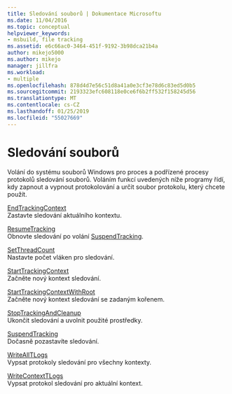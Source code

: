```yaml
---
title: Sledování souborů | Dokumentace Microsoftu
ms.date: 11/04/2016
ms.topic: conceptual
helpviewer_keywords:
- msbuild, file tracking
ms.assetid: e6c66ac0-3464-451f-9192-3b98dca21b4a
author: mikejo5000
ms.author: mikejo
manager: jillfra
ms.workload:
- multiple
ms.openlocfilehash: 878d4d7e56c51d8a41a0e3cf3e78d6c83ed5d0b5
ms.sourcegitcommit: 2193323efc608118e0ce6f6b2ff532f158245d56
ms.translationtype: MT
ms.contentlocale: cs-CZ
ms.lasthandoff: 01/25/2019
ms.locfileid: "55027669"
---
```

# <a name="file-tracking"></a>Sledování souborů
Volání do systému souborů Windows pro proces a podřízené procesy protokolů sledování souborů. Voláním funkcí uvedených níže programy řídí, kdy zapnout a vypnout protokolování a určit soubor protokolu, který chcete použít.  
  
 [EndTrackingContext](../msbuild/endtrackingcontext.md)  
 Zastavte sledování aktuálního kontextu.  
  
 [ResumeTracking](../msbuild/resumetracking.md)  
 Obnovte sledování po volání [SuspendTracking](../msbuild/suspendtracking.md).  
  
 [SetThreadCount](../msbuild/setthreadcount.md)  
 Nastavte počet vláken pro sledování.  
  
 [StartTrackingContext](../msbuild/starttrackingcontext.md)  
 Začněte nový kontext sledování.  
  
 [StartTrackingContextWithRoot](../msbuild/starttrackingcontextwithroot.md)  
 Začněte nový kontext sledování se zadaným kořenem.  
  
 [StopTrackingAndCleanup](../msbuild/stoptrackingandcleanup.md)  
 Ukončit sledování a uvolnit použité prostředky.  
  
 [SuspendTracking](../msbuild/suspendtracking.md)  
 Dočasně pozastavíte sledování.  
  
 [WriteAllTLogs](../msbuild/writealltlogs.md)  
 Vypsat protokoly sledování pro všechny kontexty.  
  
 [WriteContextTLogs](../msbuild/writecontexttlogs.md)  
 Vypsat protokol sledování pro aktuální kontext.